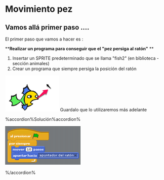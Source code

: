 
# Movimiento pez

## Vamos allá primer paso ....

El primer paso que vamos a hacer es :

****Realizar un programa para conseguir que el "pez persiga al ratón"** **

1. Insertar un SPRITE predeterminado que se llama "fish2" (en biblioteca - sección animales)
1. Crear un programa que siempre persiga la posición del ratón

![](img/1.1.png)
Guardalo que lo utilizaremos más adelante



%accordion%Solución%accordion%

![](img/1.png)

%/accordion%
